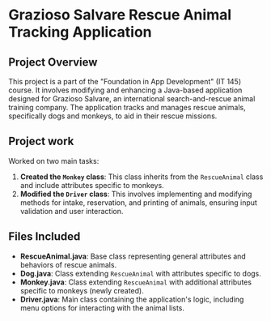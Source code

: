 # Grazioso Salvare Rescue Animal Tracking Application

## Project Overview

This project is a part of the "Foundation in App Development" (IT 145) course. It involves modifying and enhancing a Java-based application designed for Grazioso Salvare, an international search-and-rescue animal training company. The application tracks and manages rescue animals, specifically dogs and monkeys, to aid in their rescue missions.

## Project work

Worked on two main tasks:

1. **Created the `Monkey` class**: This class inherits from the `RescueAnimal` class and include attributes specific to monkeys.
2. **Modified the `Driver` class**: This involves implementing and modifying methods for intake, reservation, and printing of animals, ensuring input validation and user interaction.

## Files Included

- **RescueAnimal.java**: Base class representing general attributes and behaviors of rescue animals.
- **Dog.java**: Class extending `RescueAnimal` with attributes specific to dogs.
- **Monkey.java**: Class extending `RescueAnimal` with additional attributes specific to monkeys (newly created).
- **Driver.java**: Main class containing the application's logic, including menu options for interacting with the animal lists.
